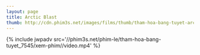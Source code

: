 ```yaml
---
layout: page
title: Arctic Blast
thumb: http://cdn.phim3s.net/images/films/thumb/tham-hoa-bang-tuyet-arctic-blast-2010.jpg
---
```

{% include jwpadv src='//phim3s.net/phim-le/tham-hoa-bang-tuyet_7545/xem-phim//video.mp4' %}